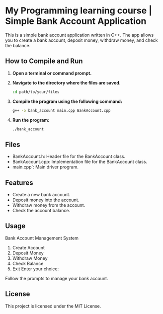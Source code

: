 
# My Programming learning course | Simple Bank Account Application

This is a simple bank account application written in C++. 
The app allows you to create a bank account, deposit money, withdraw money, and check the balance.

## How to Compile and Run

1. **Open a terminal or command prompt.**

2. **Navigate to the directory where the files are saved.**

   ```bash
   cd path/to/your/files
   ```

3. **Compile the program using the following command:**

   ```bash
   g++ -o bank_account main.cpp BankAccount.cpp
   ```

4. **Run the program:**

   ```bash
   ./bank_account
   ```

## Files

- BankAccount.h: Header file for the BankAccount class.
- BankAccount.cpp: Implementation file for the BankAccount class.
- main.cpp`: Main driver program.

## Features

- Create a new bank account.
- Deposit money into the account.
- Withdraw money from the account.
- Check the account balance.

## Usage
Bank Account Management System
1. Create Account
2. Deposit Money
3. Withdraw Money
4. Check Balance
5. Exit
Enter your choice:


Follow the prompts to manage your bank account.

## License

This project is licensed under the MIT License.
```